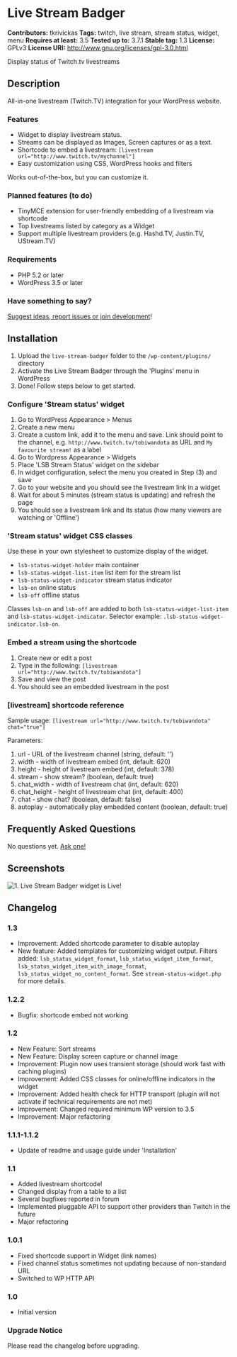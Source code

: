 # Live Stream Badger #
**Contributors:** tkrivickas
**Tags:** twitch, live stream, stream status, widget, menu
**Requires at least:** 3.5
**Tested up to:** 3.7.1
**Stable tag:** 1.3
**License:** GPLv3
**License URI:** http://www.gnu.org/licenses/gpl-3.0.html

Display status of Twitch.tv livestreams

## Description ##

All-in-one livestream (Twitch.TV) integration for your WordPress website.

### Features ###
* Widget to display livestream status.
* Streams can be displayed as Images, Screen captures or as a text.
* Shortcode to embed a livestream: `[livestream url="http://www.twitch.tv/mychannel"]`
* Easy customization using CSS, WordPress hooks and filters

Works out-of-the-box, but you can customize it.

### Planned features (to do) ###
* TinyMCE extension for user-friendly embedding of a livestream via shortcode
* Top livestreams listed by category as a Widget
* Support multiple livestream providers (e.g. Hashd.TV, Justin.TV, UStream.TV)

### Requirements ###
* PHP 5.2 or later
* WordPress 3.5 or later

### Have something to say? ###
[Suggest ideas, report issues or join development](http://wordpress.org/support/plugin/live-stream-badger)!

## Installation ##

1. Upload the `live-stream-badger` folder to the `/wp-content/plugins/` directory
2. Activate the Live Stream Badger through the 'Plugins' menu in WordPress
3. Done! Follow steps below to get started.

### Configure 'Stream status' widget ###

1. Go to WordPress Appearance > Menus
2. Create a new menu
3. Create a custom link, add it to the menu and save. Link should point to the channel, e.g. `http://www.twitch.tv/tobiwandota` as URL and `My favourite stream!` as a label
4. Go to Wordpress Appearance > Widgets
5. Place 'LSB Stream Status' widget on the sidebar
6. In widget configuration, select the menu you created in Step (3) and save
7. Go to your website and you should see the livestream link in a widget
8. Wait for about 5 minutes (stream status is updating) and refresh the page
9. You should see a livestream link and its status (how many viewers are watching or 'Offline')

### 'Stream status' widget CSS classes ###
Use these in your own stylesheet to customize display of the widget.

* `lsb-status-widget-holder` main container
* `lsb-status-widget-list-item` list item for the stream list
* `lsb-status-widget-indicator` stream status indicator
* `lsb-on` online status
* `lsb-off` offline status

Classes `lsb-on` and `lsb-off` are added to both `lsb-status-widget-list-item` and `lsb-status-widget-indicator`. Selector example: `.lsb-status-widget-indicator.lsb-on`.

### Embed a stream using the shortcode ###

1. Create new or edit a post
2. Type in the following: `[livestream url="http://www.twitch.tv/tobiwandota"]`
3. Save and view the post
4. You should see an embedded livestream in the post

### [livestream] shortcode reference ###

Sample usage: `[livestream url="http://www.twitch.tv/tobiwandota" chat="true"]`

Parameters:

1. url - URL of the livestream channel (string, default: '')
2. width - width of livestream embed (int, default: 620)
3. height - height of livestream embed (int, default: 378)
4. stream - show stream? (boolean, default: true)
5. chat_width - width of livestream chat (int, default: 620)
6. chat_height - height of livestream chat (int, default: 400)
7. chat - show chat? (boolean, default: false)
8. autoplay - automatically play embedded content (boolean, default: true)

## Frequently Asked Questions ##

No questions yet. [Ask one!](http://wordpress.org/support/plugin/live-stream-badger)

## Screenshots ##

![1. Live Stream Badger widget is Live!](http://s.wordpress.org/extend/plugins/live-stream-badger/screenshot-1.png)

## Changelog ##

### 1.3 ###
* Improvement: Added shortcode parameter to disable autoplay
* New feature: Added templates for customizing widget output. Filters added: `lsb_status_widget_format`, `lsb_status_widget_item_format`, `lsb_status_widget_item_with_image_format`, `lsb_status_widget_no_content_format`. See `stream-status-widget.php` for more details.
### 1.2.2 ###
* Bugfix: shortcode embed not working
### 1.2 ###
* New Feature: Sort streams
* New Feature: Display screen capture or channel image
* Improvement: Plugin now uses transient storage (should work fast with caching plugins)
* Improvement: Added CSS classes for online/offline indicators in the widget
* Improvement: Added health check for HTTP transport (plugin will not activate if technical requirements are not met)
* Improvement: Changed required minimum WP version to 3.5
* Improvement: Major refactoring
### 1.1.1-1.1.2 ###
* Update of readme and usage guide under 'Installation'
### 1.1 ###
* Added livestream shortcode!
* Changed display from a table to a list
* Several bugfixes reported in forum
* Implemented pluggable API to support other providers than Twitch in the future
* Major refactoring
### 1.0.1 ###
* Fixed shortcode support in Widget (link names)
* Fixed channel status sometimes not updating because of non-standard URL
* Switched to WP HTTP API
### 1.0 ###
* Initial version

### Upgrade Notice ###

Please read the changelog before upgrading.
